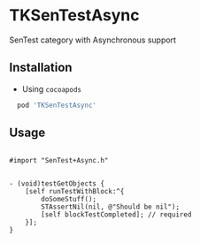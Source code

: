 TKSenTestAsync
==============

SenTest category with Asynchronous support

## Installation

* Using `cocoapods`

``` ruby
  pod 'TKSenTestAsync'
 ```

## Usage

``` objc

#import "SenTest+Async.h"


- (void)testGetObjects {
    [self runTestWithBlock:^{
        doSomeStuff();
        STAssertNil(nil, @"Should be nil");
        [self blockTestCompleted]; // required
    }];
}

```
